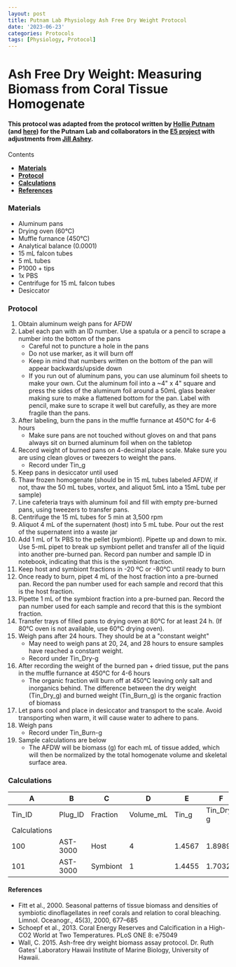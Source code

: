 ```yaml
---
layout: post
title: Putnam Lab Physiology Ash Free Dry Weight Protocol
date: '2023-06-23'
categories: Protocols
tags: [Physiology, Protocol]
---
```


# Ash Free Dry Weight: Measuring Biomass from Coral Tissue Homogenate 

#### This protocol was adapted from the protocol written by [Hollie Putnam](https://github.com/urol-e5/protocols/blob/master/2020-01-01-Ash-Free-Dry-Weight-Protocol.md) (and [here](https://github.com/Putnam-Lab/Lab_Management/blob/master/Lab_Resources/Physiology_Protocols/Ash-Free-Dry-Weight-Protocol.md)) for the Putnam Lab and collaborators in the [E5 project](https://e5coral.org/) with adjustments from [Jill Ashey](https://jillashey.github.io/JillAshey_Putnam_Lab_Notebook/Ash-Free-Dry-Weight-Protocol/). 

Contents  
- [**Materials**](#Materials)    
- [**Protocol**](#Protocol)  
- [**Calculations**](#Calculations)  
- [**References**](#References)  

### Materials

- Aluminum pans 
- Drying oven (60°C)
- Muffle furnance (450°C)
- Analytical balance (0.0001)
- 15 mL falcon tubes 
- 5 mL tubes 
- P1000 + tips 
- 1x PBS
- Centrifuge for 15 mL falcon tubes 
- Desiccator 

### Protocol 

1. Obtain aluminum weigh pans for AFDW
2. Label each pan with an ID number. Use a spatula or a pencil to scrape a number into the bottom of the pans
	- Careful not to puncture a hole in the pans 
	- Do not use marker, as it will burn off 
	- Keep in mind that numbers written on the bottom of the pan will appear backwards/upside down 
	- If you run out of aluminum pans, you can use aluminum foil sheets to make your own. Cut the aluminum foil into a ~4" x 4" square and press the sides of the aluminum foil around a 50mL glass beaker making sure to make a flattened bottom for the pan. Label with pencil, make sure to scrape it well but carefully, as they are more fragile than the pans.
3. After labeling, burn the pans in the muffle furnance at 450°C for 4-6 hours
	- Make sure pans are not touched without gloves on and that pans always sit on burned aluminum foil when on the tabletop 
4. Record weight of burned pans on 4-decimal place scale. Make sure you are using clean gloves or tweezers to weight the pans.
	- Record under Tin_g
5. Keep pans in desiccator until used 
6. Thaw frozen homogenate (should be in 15 mL tubes labeled AFDW, if not, thaw the 50 mL tubes, vortex, and aliquot 5mL into a 15mL tube per sample)
6. Line cafeteria trays with aluminum foil and fill with empty pre-burned pans, using tweezers to transfer pans.
7. Centrifuge the 15 mL tubes for 5 min at 3,500 rpm
8. Aliquot 4 mL of the supernatent (host) into 5 mL tube. Pour out the rest of the supernatent into a waste jar
9. Add 1 mL of 1x PBS to the pellet (symbiont). Pipette up and down to mix. Use 5-mL pipet to break up symbiont pellet and transfer all of the liquid into another pre-burned pan. Record pan number and sample ID in notebook, indicating that this is the symbiont fraction.
10. Keep host and symbiont fractions in -20 ºC or -80°C until ready to burn 
11. Once ready to burn, pipet 4 mL of the host fraction into a pre-burned pan. Record the pan number used for each sample and record that this is the host fraction.
12. Pipette 1 mL of the symbiont fraction into a pre-burned pan. Record the pan number used for each sample and record that this is the symbiont fraction.
13. Transfer trays of filled pans to drying oven at 80°C for at least 24 h. (If 80°C oven is not available, use 60°C drying oven).
14. Weigh pans after 24 hours. They should be at a "constant weight" 
	- May need to weigh pans at 20, 24, and 28 hours to ensure samples have reached a constant weight. 
	- Record under Tin_Dry-g
15. After recording the weight of the burned pan + dried tissue, put the pans in the muffle furnance at 450°C for 4-6 hours
	- The organic fraction will burn off at 450°C leaving only salt and inorganics behind. The difference between the dry weight (Tin_Dry_g) and burned weight (Tin_Burn_g) is the organic fraction of biomass
15. Let pans cool and place in desiccator and transport to the scale. Avoid transporting when warm, it will cause water to adhere to pans.
16. Weigh pans
	- Record under Tin_Burn-g
17. Sample calculations are below
	- The AFDW will be biomass (g) for each mL of tissue added, which will then be normalized by the total homogenate volume and skeletal surface area.

### Calculations 

| A | B | C | D | E | F | G | H | I |
| ---- | ---- | ---- | ---- | ---- | ---- | ---- | ---- | ---- | 
| Tin_ID | Plug_ID | Fraction | Volume_mL | Tin_g | Tin_Dry-g | Dry_Biomass-g | Tin_Burn-g | AFDW_g-mL |
| Calculations | | | | | | =F-E | | =(F-G)/C|
| 100 | AST-3000 | Host | 4 | 1.4567 | 1.8989 | 0.4422 | 1.7676 | 0.3642 |
| 101 | AST-3000 | Symbiont | 1 | 1.4455 | 1.7032 | 0.2577 | 1.6756 | 1.4455 |

#### References 

- Fitt et al., 2000. Seasonal patterns of tissue biomass and densities of symbiotic dinoflagellates in reef corals and relation to coral bleaching. Limnol. Oceanogr., 45(3), 2000, 677–685
- Schoepf et al., 2013. Coral Energy Reserves and Calcification in a High-CO2 World at Two Temperatures. PLoS ONE 8: e75049
- Wall, C. 2015. Ash-free dry weight biomass assay protocol. Dr. Ruth Gates’ Laboratory Hawaii Institute of Marine Biology, University of Hawaii.